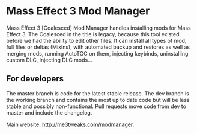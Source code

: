 # Mass Effect 3 Mod Manager
Mass Effect 3 [Coalesced] Mod Manager handles installing mods for Mass Effect 3. The Coalesced in the title is legacy, because this tool existed before we had the ability to edit other files.
It can install all types of mod, full files or deltas (MixIns), with automated backup and restores as well as merging mods, running AutoTOC on them, injecting keybinds, uninstalling custom DLC, injecting DLC mods...

## For developers
The master branch is code for the latest stable release. The dev branch is the working branch and contains the most up to date code but will be less stable and possibly non-functional. Pull requests move code from dev to master and include the changelog.

Main website: http://me3tweaks.com/modmanager.
